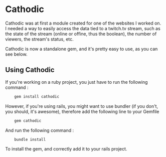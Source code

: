 Cathodic
================================

Cathodic was at first a module created for one of the websites I worked on. 
I needed a way to easily access the data tied to a twitch.tv stream, such as the state of the stream (online or offine, thus the boolean), the number of viewers, the stream's status, etc.

Cathodic is now a standalone gem, and it's pretty easy to use, as you can see below.

Using Cathodic
-----------------------------

If you're working on a ruby project, you just have to run the following command : 

```ruby
	gem install cathodic
```

However, if you're using rails, you might want to use bundler (if you don't, you should, it's awesome), therefore add the following line to your Gemfile

```ruby
	gem cathodic
```

And run the following command : 

```console
	bundle install
```

To install the gem, and correctly add it to your rails project.